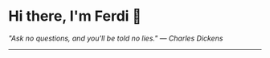 <h1>Hi there, I'm Ferdi 👋</h1>

<p><em>
  "Ask no questions, and you'll be told no lies." — Charles Dickens
</em></p>

---

